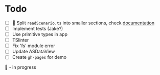 # Todo

- [ ] :runner: Split `readScenario.ts` into smaller sections, check [documentation](http://dderevjanik.github.io/agescx/formatscx/)
- [ ] Implement tests (Jake?)
- [ ] Use primitive types in app
- [ ] TSlinter
- [ ] Fix 'fs' module error
- [ ] Update ASDataView
- [ ] Create `gh-pages` for demo

:runner: - in progress
